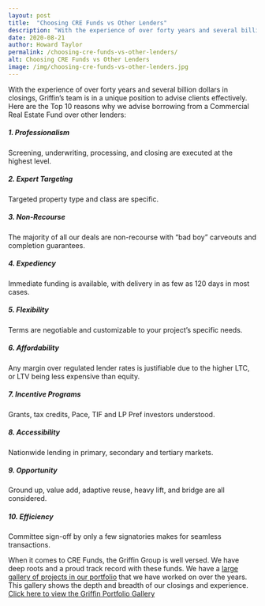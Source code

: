 ```yaml
---
layout: post
title:  "Choosing CRE Funds vs Other Lenders"
description: "With the experience of over forty years and several billion dollars in closings, Griffin’s team is in a unique position to advise clients effectively."
date: 2020-08-21
author: Howard Taylor
permalink: /choosing-cre-funds-vs-other-lenders/
alt: Choosing CRE Funds vs Other Lenders
image: /img/choosing-cre-funds-vs-other-lenders.jpg
---
```



With the experience of over forty years and several billion dollars in closings, Griffin’s team is in a unique position to advise clients effectively. Here are the Top 10 reasons why we advise borrowing from a Commercial Real Estate Fund over other lenders:<!--more-->

##### 1. Professionalism
Screening, underwriting, processing, and closing are executed at the highest level.

##### 2. Expert Targeting
Targeted property type and class are specific.

##### 3. Non-Recourse
The majority of all our deals are non-recourse with “bad boy” carveouts and completion guarantees.

##### 4. Expediency
Immediate funding is available, with delivery in as few as 120 days in most cases.

##### 5. Flexibility
Terms are negotiable and customizable to your project’s specific needs.

##### 6. Affordability
Any margin over regulated lender rates is justifiable due to the higher LTC, or LTV being less expensive than equity.

##### 7. Incentive Programs
Grants, tax credits, Pace, TIF and LP Pref investors understood.

##### 8. Accessibility
Nationwide lending in primary, secondary and tertiary markets.

##### 9. Opportunity
Ground up, value add, adaptive reuse, heavy lift, and bridge are all considered.

##### 10. Efficiency
Committee sign-off by only a few signatories makes for seamless transactions.

When it comes to CRE Funds, the Griffin Group is well versed. We have deep roots and a proud track record with these funds. We have a [large gallery of projects in our portfolio](https://thegriffingrp.com/portfolio/) that we have worked on over the years. This gallery shows the depth and breadth of our closings and experience. [Click here to view the Griffin Portfolio Gallery](https://thegriffingrp.com/portfolio/)
